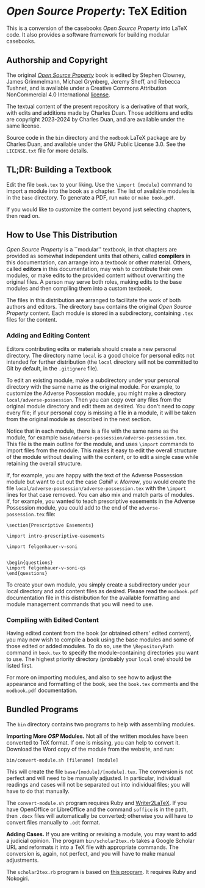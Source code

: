 # *Open Source Property*: TeX Edition

This is a conversion of the casebooks *Open Source Property* into LaTeX code. It
also provides a software framework for building modular casebooks.

## Authorship and Copyright

The original *[Open Source Property](https://opensourceproperty.org/)* book is
edited by Stephen Clowney, James Grimmelmann, Michael Grynberg, Jeremy Sheff,
and Rebecca Tushnet, and is available under a Creative Commons Attribution
NonCommercial 4.0 International
[license](https://creativecommons.org/licenses/by-nc/4.0/).

The textual content of the present repository is a derivative of that work, with
edits and additions made by Charles Duan. Those additions and edits are
copyright 2023-2024 by Charles Duan, and are available under the same license.

Source code in the `bin` directory and the `modbook` LaTeX package are by
Charles Duan, and available under the GNU Public License 3.0. See the
`LICENSE.txt` file for more details.

## TL;DR: Building a Textbook

Edit the file `book.tex` to your liking. Use the `\import [module]` command to
import a module into the book as a chapter. The list of available modules is in
the `base` directory. To generate a PDF, run `make` or `make book.pdf`.

If you would like to customize the content beyond just selecting chapters, then
read on.


## How to Use This Distribution

*Open Source Property* is a ``modular'' textbook, in that chapters are provided
as somewhat independent units that others, called **compilers** in this
documentation, can arrange into a textbook or other material. Others, called
**editors** in this documentation, may wish to contribute their own modules, or
make edits to the provided content without overwriting the original files. A
person may serve both roles, making edits to the base modules and then
compiling them into a custom textbook.

The files in this distribution are arranged to facilitate the work of both
authors and editors. The directory `base` contains the original *Open Source
Property* content. Each module is stored in a subdirectory, containing `.tex`
files for the content.

### Adding and Editing Content

Editors contributing edits or materials should create a new personal directory.
The directory name `local` is a good choice for personal edits not intended for
further distribution (the `local` directory will not be committed to Git by
default, in the `.gitignore` file).

To edit an existing module, make a subdirectory under your personal directory
with the same name as the original module. For example, to customize the
Adverse Possession module, you might make a directory
`local/adverse-possession`. Then you can copy over any files from the original
module directory and edit them as desired. You don't need to copy every file; if
your personal copy is missing a file in a module, it will be taken from the
original module as described in the next section.

Notice that in each module, there is a file with the same name as the module,
for example `base/adverse-possession/adverse-possession.tex`. This file is the
main outline for the module, and uses `\import` commands to import files from
the module. This makes it easy to edit the overall structure of the module
without dealing with the content, or to edit a single case while retaining the
overall structure.

If, for example, you are happy with the text of the Adverse Possession module
but want to cut out the case *Cahill v. Morrow*, you would create the file
`local/adverse-possession/adverse-possession.tex` with the `\import` lines for
that case removed. You can also mix and match parts of modules. If, for example,
you wanted to teach prescriptive easements in the Adverse Possession module, you
could add to the end of the `adverse-possession.tex` file:
```{tex}
\section{Prescriptive Easements}

\import intro-prescriptive-easements

\import felgenhauer-v-soni


\begin{questions}
\import felgenhauer-v-soni-qs
\end{questions}
```

To create your own module, you simply create a subdirectory under your local
directory and add content files as desired. Please read the `modbook.pdf`
documentation file in this distribution for the available formatting and module
management commands that you will need to use.

### Compiling with Edited Content

Having edited content from the book (or obtained others' edited content), you
may now wish to compile a book using the base modules and some of those edited
or added modules. To do so, use the `\RepositoryPath` command in `book.tex` to
specify the module-containing directories you want to use. The highest priority
directory (probably your `local` one) should be listed first.

For more on importing modules, and also to see how to adjust the appearance and
formatting of the book, see the `book.tex` comments and the `modbook.pdf`
documentation.


## Bundled Programs

The `bin` directory contains two programs to help with assembling modules.

**Importing More *OSP* Modules.** Not all of the written modules have been
converted to TeX format. If one is missing, you can help to convert it. Download
the Word copy of the module from the website, and run:
```
bin/convert-module.sh [filename] [module]
```
This will create the file `base/[module]/[module].tex`. The conversion is not
perfect and will need to be manually adjusted. In particular, individual
readings and cases will not be separated out into individual files; you will
have to do that manually.

The `convert-module.sh` program requires Ruby and
[Writer2LaTeX](https://writer2latex.sourceforge.net/). If you have OpenOffice or
LibreOffice and the command `soffice` is in the path, then `.docx` files will
automatically be converted; otherwise you will have to convert files manually to
`.odt` format.


**Adding Cases.** If you are writing or revising a module, you may want to add a
judicial opinion. The program `bin/scholar2tex.rb` takes a Google Scholar URL
and reformats it into a TeX file with appropriate commands. The conversion is,
again, not perfect, and you will have to make manual adjustments.

The `scholar2tex.rb` program is based on [this
program](https://github.com/charlesduan/scholar2tex). It requires Ruby and
Nokogiri.
